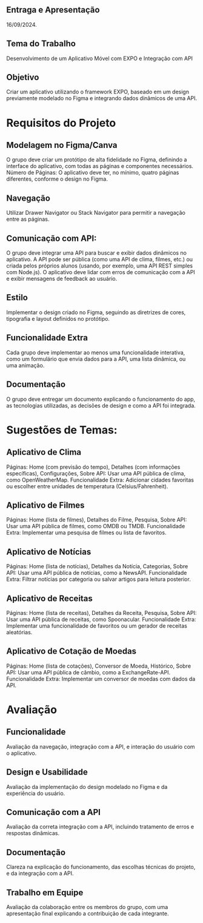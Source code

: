 ## Entraga e Apresentação

16/09/2024.

## Tema do Trabalho

Desenvolvimento de um Aplicativo Móvel com EXPO e Integração com API

## Objetivo

Criar um aplicativo utilizando o framework EXPO, baseado em um design previamente modelado no Figma e integrando dados dinâmicos de uma API.

# Requisitos do Projeto

## Modelagem no Figma/Canva

O grupo deve criar um protótipo de alta fidelidade no Figma, definindo a interface do aplicativo, com todas as páginas e componentes necessários.
Número de Páginas: O aplicativo deve ter, no mínimo, quatro páginas diferentes, conforme o design no Figma.

## Navegação

Utilizar Drawer Navigator ou Stack Navigator para permitir a navegação entre as páginas.

## Comunicação com API:

O grupo deve integrar uma API para buscar e exibir dados dinâmicos no aplicativo.
A API pode ser pública (como uma API de clima, filmes, etc.) ou criada pelos próprios alunos (usando, por exemplo, uma API REST simples com Node.js).
O aplicativo deve lidar com erros de comunicação com a API e exibir mensagens de feedback ao usuário.

## Estilo

Implementar o design criado no Figma, seguindo as diretrizes de cores, tipografia e layout definidos no protótipo.

## Funcionalidade Extra

Cada grupo deve implementar ao menos uma funcionalidade interativa, como um formulário que envia dados para a API, uma lista dinâmica, ou uma animação.

## Documentação

O grupo deve entregar um documento explicando o funcionamento do app, as tecnologias utilizadas, as decisões de design e como a API foi integrada.

# Sugestões de Temas:
## Aplicativo de Clima

Páginas: Home (com previsão do tempo), Detalhes (com informações específicas), Configurações, Sobre
API: Usar uma API pública de clima, como OpenWeatherMap.
Funcionalidade Extra: Adicionar cidades favoritas ou escolher entre unidades de temperatura (Celsius/Fahrenheit).

## Aplicativo de Filmes

Páginas: Home (lista de filmes), Detalhes do Filme, Pesquisa, Sobre
API: Usar uma API pública de filmes, como OMDB ou TMDB.
Funcionalidade Extra: Implementar uma pesquisa de filmes ou lista de favoritos.

## Aplicativo de Notícias

Páginas: Home (lista de notícias), Detalhes da Notícia, Categorias, Sobre
API: Usar uma API pública de notícias, como a NewsAPI.
Funcionalidade Extra: Filtrar notícias por categoria ou salvar artigos para leitura posterior.

## Aplicativo de Receitas

Páginas: Home (lista de receitas), Detalhes da Receita, Pesquisa, Sobre
API: Usar uma API pública de receitas, como Spoonacular.
Funcionalidade Extra: Implementar uma funcionalidade de favoritos ou um gerador de receitas aleatórias.

## Aplicativo de Cotação de Moedas

Páginas: Home (lista de cotações), Conversor de Moeda, Histórico, Sobre
API: Usar uma API pública de câmbio, como a ExchangeRate-API.
Funcionalidade Extra: Implementar um conversor de moedas com dados da API.

# Avaliação

## Funcionalidade

Avaliação da navegação, integração com a API, e interação do usuário com o aplicativo.

## Design e Usabilidade

Avaliação da implementação do design modelado no Figma e da experiência do usuário.

## Comunicação com a API

Avaliação da correta integração com a API, incluindo tratamento de erros e respostas dinâmicas.

## Documentação

Clareza na explicação do funcionamento, das escolhas técnicas do projeto, e da integração com a API.

## Trabalho em Equipe

Avaliação da colaboração entre os membros do grupo, com uma apresentação final explicando a contribuição de cada integrante.
